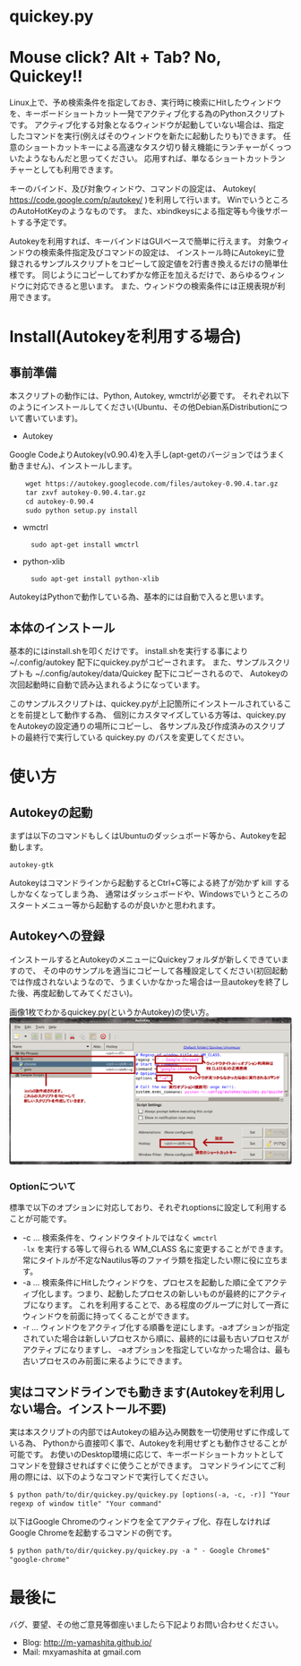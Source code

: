 quickey.py
==========

# Mouse click? Alt + Tab? No, Quickey!!
Linux上で、予め検索条件を指定しておき、実行時に検索にHitしたウィンドウを、キーボードショートカット一発でアクティブ化する為のPythonスクリプトです。
アクティブ化する対象となるウィンドウが起動していない場合は、指定したコマンドを実行(例えばそのウィンドウを新たに起動したりも)できます。
任意のショートカットキーによる高速なタスク切り替え機能にランチャーがくっついたようなもんだと思ってください。
応用すれば、単なるショートカットランチャーとしても利用できます。

キーのバインド、及び対象ウィンドウ、コマンドの設定は、
Autokey( https://code.google.com/p/autokey/ )を利用して行います。
WinでいうところのAutoHotKeyのようなものです。
また、xbindkeysによる指定等も今後サポートする予定です。

Autokeyを利用すれば、キーバインドはGUIベースで簡単に行えます。
対象ウィンドウの検索条件指定及びコマンドの設定は、
インストール時にAutokeyに登録されるサンプルスクリプトをコピーして設定値を2行書き換えるだけの簡単仕様です。
同じようにコピーしてわずかな修正を加えるだけで、あらゆるウィンドウに対応できると思います。
また、ウィンドウの検索条件には正規表現が利用できます。

# Install(Autokeyを利用する場合)

## 事前準備

本スクリプトの動作には、Python, Autokey, wmctrlが必要です。
それぞれ以下のようにインストールしてください(Ubuntu、その他Debian系Distributionについて書いています)。

- Autokey

Google CodeよりAutokey(v0.90.4)を入手し(apt-getのバージョンではうまく動きません)、インストールします。

        wget https://autokey.googlecode.com/files/autokey-0.90.4.tar.gz
        tar zxvf autokey-0.90.4.tar.gz
        cd autokey-0.90.4
        sudo python setup.py install

- wmctrl

        sudo apt-get install wmctrl

- python-xlib

        sudo apt-get install python-xlib

AutokeyはPythonで動作している為、基本的には自動で入ると思います。

## 本体のインストール

基本的にはinstall.shを叩くだけです。
install.shを実行する事により ~/.config/autokey 配下にquickey.pyがコピーされます。
また、サンプルスクリプトも ~/.config/autokey/data/Quickey 配下にコピーされるので、
Autokeyの次回起動時に自動で読み込まれるようになっています。

このサンプルスクリプトは、quickey.pyが上記箇所にインストールされていることを前提として動作する為、
個別にカスタマイズしている方等は、quickey.pyをAutokeyの設定通りの場所にコピーし、
各サンプル及び作成済みのスクリプトの最終行で実行している quickey.py のパスを変更してください。

# 使い方

## Autokeyの起動

まずは以下のコマンドもしくはUbuntuのダッシュボード等から、Autokeyを起動します。

    autokey-gtk

Autokeyはコマンドラインから起動するとCtrl+C等による終了が効かず kill するしかなくなってしまう為、
通常はダッシュボードや、Windowsでいうところのスタートメニュー等から起動するのが良いかと思われます。

## Autokeyへの登録

インストールするとAutokeyのメニューにQuickeyフォルダが新しくできていますので、
その中のサンプルを適当にコピーして各種設定してください(初回起動では作成されないようなので、うまくいかなかった場合は一旦autokeyを終了した後、再度起動してみてください)。

画像1枚でわかるquickey.py(というかAutokey)の使い方。
![quickey.pyの使い方](./quickey-usage01.png)

### Optionについて

標準で以下のオプションに対応しており、それぞれoptionsに設定して利用することが可能です。

- -c ... 検索条件を、ウィンドウタイトルではなく <code>wmctrl -lx</code> を実行する等して得られる WM_CLASS 名に変更することができます。
常にタイトルが不定なNautilus等のファイラ類を指定したい際に役に立ちます。
- -a ... 検索条件にHitしたウィンドウを、プロセスを起動した順に全てアクティブ化します。つまり、起動したプロセスの新しいものが最終的にアクティブになります。
これを利用することで、ある程度のグループに対して一斉にウィンドウを前面に持ってくることができます。
- -r ... ウィンドウをアクティブ化する順番を逆にします。-aオプションが指定されていた場合は新しいプロセスから順に、最終的には最も古いプロセスがアクティブになりますし、
-aオプションを指定していなかった場合は、最も古いプロセスのみ前面に来るようにできます。

## 実はコマンドラインでも動きます(Autokeyを利用しない場合。インストール不要)

実は本スクリプトの内部ではAutokeyの組み込み関数を一切使用せずに作成している為、
Pythonから直接叩く事で、Autokeyを利用せずとも動作させることが可能です。
お使いのDesktop環境に応じて、キーボードショートカットとしてコマンドを登録させればすぐに使うことができます。
コマンドラインにてご利用の際には、以下のようなコマンドで実行してください。

    $ python path/to/dir/quickey.py/quickey.py [options(-a, -c, -r)] "Your regexp of window title" "Your command"

以下はGoogle Chromeのウィンドウを全てアクティブ化、存在しなければGoogle Chromeを起動するコマンドの例です。

    $ python path/to/dir/quickey.py/quickey.py -a " - Google Chrome$" "google-chrome"

# 最後に

バグ、要望、その他ご意見等御座いましたら下記よりお問い合わせください。

- Blog: http://m-yamashita.github.io/
- Mail: mxyamashita at gmail.com
